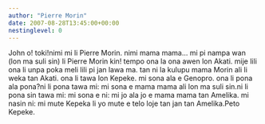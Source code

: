 ```yaml
---
author: "Pierre Morin"
date: 2007-08-28T13:45:00+00:00
nestinglevel: 0
---
```

John o! toki!nimi mi li Pierre Morin. nimi mama mama... mi pi nampa wan (lon ma suli sin) li Pierre Morin kin! tempo ona la ona awen lon Akati. mije lili ona li unpa poka meli lili pi jan lawa ma. tan ni la kulupu mama Morin ali li weka tan Akati. ona li tawa lon Kepeke. mi sona ala e Genopro. ona li pona ala pona?ni li pona tawa mi: mi sona e mama mama ali lon ma suli sin.ni li pona sin tawa mi: mi sona e ni: mi jo ala jo e mama mama tan Amelika. mi nasin ni: mi mute Kepeka li yo mute e telo loje tan jan tan Amelika.Peto Kepeke.